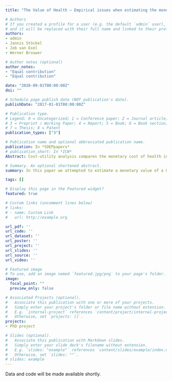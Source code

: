 ```yaml
---
title: "The Value of Health – Empirical issues when estimating the monetary value of a QALY based on well-being data"

# Authors
# If you created a profile for a user (e.g. the default `admin` user), write the username (folder name) here 
# and it will be replaced with their full name and linked to their profile.
authors:
- admin
- Jannis Stöckel
- Job van Exel
- Werner Brouwer

# Author notes (optional)
author_notes:
- "Equal contribution"
- "Equal contribution"

date: "2020-09-01T00:00:00Z"
doi: ""

# Schedule page publish date (NOT publication's date).
publishDate: "2017-01-01T00:00:00Z"

# Publication type.
# Legend: 0 = Uncategorized; 1 = Conference paper; 2 = Journal article;
# 3 = Preprint / Working Paper; 4 = Report; 5 = Book; 6 = Book section;
# 7 = Thesis; 8 = Patent
publication_types: ["3"]

# Publication name and optional abbreviated publication name.
publication: In *SOEPpapers*
# publication_short: In *ICW*
Abstract: Cost-utility analysis compares the monetary cost of health interventions to the associ-ated  health  consequences  expressed  using  quality-adjusted  life  years  (QALYs). At  which threshold the ratio of both is still acceptable is a highly contested issue. Obtaining societal valuations of the monetary value of a QALY can help in setting such threshold values but it remains methodologically challenging. A recent study applied the well-being valuation approach to calculate such a monetary value using a compensating income variation approach. We explore the feasibility of this approach in a different context, using large-scale panel data from Germany. We investigate several important empirical and conceptual challenges such as the appropriate functional specification of income and the health state dependence of consumption utility. The estimated monetary values range from EUR 20,000-60,000 with certain specifications leading to considerable deviations, underlining persistent practical challenges when applying the well-being valuation methodology to QALYs. Recommendations for future applications are formulated.

# Summary. An optional shortened abstract.
summary: In this paper we attempted to estimate a monetary value of a QALY for Germany based on data from the SOEP panel using the well-being valuation approach. 

tags: []

# Display this page in the Featured widget?
featured: true

# Custom links (uncomment lines below)
# links:
# - name: Custom Link
#   url: http://example.org

url_pdf: ''
url_code: ''
url_dataset: ''
url_poster: ''
url_project: ''
url_slides: ''
url_source: ''
url_video: ''

# Featured image
# To use, add an image named `featured.jpg/png` to your page's folder. 
image:
  focal_point: ""
  preview_only: false

# Associated Projects (optional).
#   Associate this publication with one or more of your projects.
#   Simply enter your project's folder or file name without extension.
#   E.g. `internal-project` references `content/project/internal-project/index.md`.
#   Otherwise, set `projects: []`.
projects:
- PhD project

# Slides (optional).
#   Associate this publication with Markdown slides.
#   Simply enter your slide deck's filename without extension.
#   E.g. `slides: "example"` references `content/slides/example/index.md`.
#   Otherwise, set `slides: ""`.
# slides: example
---
```


Data and code will be made available shortly.
